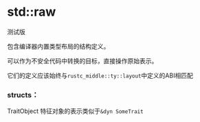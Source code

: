 # std::raw

测试版

包含编译器内置类型布局的结构定义。

可以作为不安全代码中转换的目标，直接操作原始表示。

它们的定义应该始终与`rustc_middle::ty::layout`中定义的ABI相匹配

### structs：

TraitObject       特征对象的表示类似于`&dyn SomeTrait`

